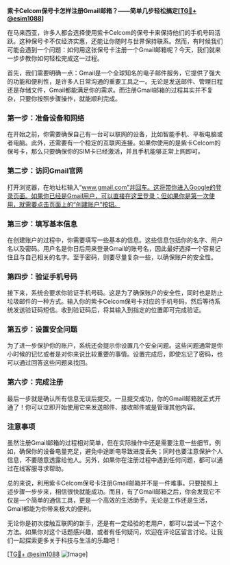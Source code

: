 **紫卡Celcom保号卡怎样注册Gmail邮箱？——简单几步轻松搞定[[TG💪+ @esim1088](https://t.me/s/esim1088)]**

在马来西亚，许多人都会选择使用紫卡Celcom的保号卡来保持他们的手机号码活跃。这种保号卡不仅经济实惠，还能让你随时与世界保持联系。然而，有时候我们可能会遇到一个问题：如何用这张保号卡注册一个Gmail邮箱呢？今天，我们就来一步步教你如何轻松完成这一过程。

首先，我们需要明确一点：Gmail是一个全球知名的电子邮件服务，它提供了强大的功能和便利性，是许多人日常沟通的重要工具之一。无论是发送邮件、管理日程还是存储文件，Gmail都能满足你的需求。而注册Gmail邮箱的过程其实并不复杂，只要你按照步骤操作，就能顺利完成。

### **第一步：准备设备和网络**
在开始之前，你需要确保自己有一台可以联网的设备，比如智能手机、平板电脑或者电脑。此外，还需要有一个稳定的互联网连接。如果你使用的是紫卡Celcom的保号卡，那么只要确保你的SIM卡已经激活，并且手机能够正常上网即可。

### **第二步：访问Gmail官网**
打开浏览器，在地址栏输入“www.gmail.com”并回车。这将带你进入Google的登录页面。如果你已经是Gmail用户，可以直接在这里登录；但如果你是第一次使用，就需要点击页面上的“创建账户”按钮。

### **第三步：填写基本信息**
在创建账户的过程中，你需要填写一些基本的信息。这些信息包括你的名字、用户名以及密码。用户名是你日后用来登录Gmail的账号名，因此最好选择一个容易记住且与自己相关的名字。至于密码，则要尽量复杂一些，以确保账户的安全性。

### **第四步：验证手机号码**
接下来，系统会要求你验证手机号码。这是为了确保账户的安全性，同时也是防止垃圾邮件的一种方式。输入你的紫卡Celcom保号卡对应的手机号码，然后等待系统发送验证码短信。收到验证码后，将其输入到指定的位置即可完成验证。

### **第五步：设置安全问题**
为了进一步保护你的账户，系统还会提示你设置几个安全问题。这些问题通常是你小时候的记忆或者是对你来说比较重要的事情。设置完成后，即使忘记了密码，也可以通过回答这些问题来找回。

### **第六步：完成注册**
最后一步就是确认所有信息无误后提交。一旦提交成功，你的Gmail邮箱就正式开通了！你可以立即开始使用它来发送邮件、接收邮件或是管理其他内容。

### **注意事项**
虽然注册Gmail邮箱的过程相对简单，但在实际操作中还是需要注意一些细节。例如，确保你的设备电量充足，避免中途断电导致进度丢失；同时也要注意保护个人信息，不要随意透露给他人。另外，如果你在注册过程中遇到任何问题，都可以通过在线客服寻求帮助。

总的来说，利用紫卡Celcom保号卡注册Gmail邮箱并不是一件难事。只要按照上述步骤一步步来，相信很快就能成功。而且，有了Gmail邮箱之后，你会发现它不仅是一个简单的通信工具，更是一个高效的生活助手。无论是工作还是生活，Gmail都能为你带来极大的便利。

无论你是初次接触互联网的新手，还是有一定经验的老用户，都可以尝试一下这个方法。如果你对这个话题感兴趣，或者有任何疑问，欢迎在评论区留言讨论。让我们一起探索更多关于科技与生活的乐趣吧！

[[TG💪+ @esim1088](https://t.me/s/esim1088) ![Image](https://i.postimg.cc/4NQfJmqS/Snipaste-2025-05-13-00-14-12.png)]